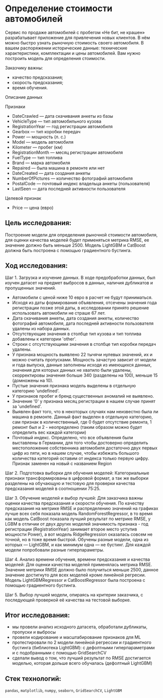 # Определение стоимости автомобилей

Сервис по продаже автомобилей с пробегом «Не бит, не крашен» разрабатывает приложение для привлечения новых клиентов. В нём можно быстро узнать рыночную стоимость своего автомобиля. В вашем распоряжении исторические данные: технические характеристики, комплектации и цены автомобилей. Вам нужно построить модель для определения стоимости.

Заказчику важны:

* качество предсказания;
* скорость предсказания;
* время обучения.

Описание данных

Признаки

- DateCrawled — дата скачивания анкеты из базы
- VehicleType — тип автомобильного кузова
- RegistrationYear — год регистрации автомобиля
- Gearbox — тип коробки передач
- Power — мощность (л. с.)
- Model — модель автомобиля
- Kilometer — пробег (км)
- RegistrationMonth — месяц регистрации автомобиля
- FuelType — тип топлива
- Brand — марка автомобиля
- Repaired — была машина в ремонте или нет
- DateCreated — дата создания анкеты
- NumberOfPictures — количество фотографий автомобиля
- PostalCode — почтовый индекс владельца анкеты (пользователя)
- LastSeen — дата последней активности пользователя

Целевой признак

- Price — цена (евро)

## Цель исследования:

Построение модели для определения рыночной стоимости автомобиля, для оценки качества моделей будет применяться метрика RMSE, ее значение должно быть меньше 2500. Модель LightGBM и CatBoost должна быть построена с помощью градиентного бустинга.

## Ход исследования:

Шаг 1. Загрузка и изучение данных.
В ходе предобработки данных, был изучен датасет на предмет выбросов в данных, наличия дубликатов и пропущенных значений.

- Автомобили с ценой ниже 10 евро в расчет не будут приниматься.
- Исходя из даты формирования объявления, отсечены значения года регистрации позже этой даты, в исследовании принято решение использовать автомобили не страше 67 лет.
- Дата скачивания анкеты, дата создания анкеты, количество фотографий автомобиля, дата последней активности пользователя удалены из набора данных.
- Отсутствующие значения в столбце тип кузова и тип топлива добавлены к категории 'other'.
- Строки с отсутствующими значения в столбце тип коробки передач удалены.
- У признака мощность выявлено 22 тычячи нулевых значений, их и можно считать пропусками. Мощность зачастую зависит от модели и года выпуска, данные заполнены исходя из имеющихся данных, значения для которых данных не хватило были удалены, скорректировы значения больше 340 (разделены на 100), меньше 15 (домножены на 10).
- Пустые значения признака модель выделены в отдельную категорию 'undefined'.
- У признаков пробег и бренд существенных аномалий не выявлено.
- Значение '0' у признака месяц регистрации в нашем случае принят за 'undefined'.
- Выявлен факт того, что в некоторых случаях нам неизвестно была ли машина в ремонте. Данный факт выделен в отдельную категорию, сам признак в количественный, где 0 будет отсутствие ремонта, 1 ремонт был и 2 - неопределено (таким образом можно будет определить вес каждой категории)
- Почтовый индекс. Определено, что все объявления были выставлены в Германии, для того чтобы достоверно определить местоположение собственника автомобиля достаточно двух первых цифр из пяти, но в нашем случае, чтобы избежать большого количества категорий оставим от индекса только первую цифру. Признак заменен на новый с названием Region

Шаг 2. Подготовка выборки для обучения моделей: 
Категориальные признаки трансформированы в цифровой формат, а так же выборки разделены на обучающую и тестовую для проверки качества предсказания моделей в соотношении 75:25.

Шаг 3. Обучение моделей и выбор лучшей:
Для заказчика важны оценки качества предсказания и скорости обучения.
По качеству предсказания на метрике RMSE и распределению значений на графиках лучше всех себя показала модель RandomForestRegressor, в то время как модель CatBoost показала лучший результат по метрике RMSE, у LGBM в отличии от двух других моделей значимость признака - год регистрации (RegistrationYear) занимает второе место уступив мощности Power), а вот модель RidgeRegression оказалась совсем не точной, но в тоже время быстрой. Обучены разные модели, одна из которых — LightGBM, и как минимум одна — не бустинг. Для каждой модели попробовали разные гиперпараметры.

Шаг 4. Анализ времени обучения, времени предсказания и качества моделей:
Для оценки качества моделей применялась метрика RMSE.
Значение метрики RMSE должно было получиться меньше 2500, данное значение достигнуто для всех моделей кроме линейной регресии. Модель LightGBMRegressor и CatBoostRegressor была построена с помощью градиентного бустинга.

Шаг 5. Выбор лучшей модели, опираясь на критерии заказчика, с последующей проверкой её качества на тестовой выборке.

## Итог исследования:

* мы провели анализ исходного датасета, обработали дубликаты, пропуски и выбросы
* провели кодирование и масштабирование признаков для ML
* протестировали по 2 модели линейной регрессии и градиентного бустинга (библиотека LightGBM): с дефолтными гиперпараметрами и с подобранными с помощью GridSearchCV
* сделали вывод о том, что лучший результат по RMSE достигается моделью, которая дольше всего обучалась (дефолтный LightGBM)


## Стек технологий:

`pandas`, `matplotlib`, `numpy`, `seaborn`, `GridSearchCV`, `LightGBM`
